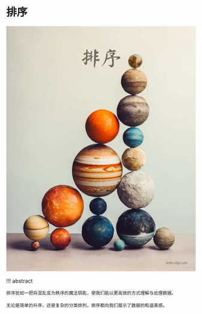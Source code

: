 # 排序

<div class="center-table" markdown>

![排序](../assets/covers/chapter_sorting.jpg)

</div>

!!! abstract

    排序犹如一把将混乱变为秩序的魔法钥匙，使我们能以更高效的方式理解与处理数据。

    无论是简单的升序，还是复杂的分类排列，排序都向我们展示了数据的和谐美感。
